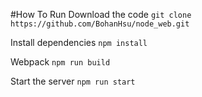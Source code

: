 #How To Run
Download the code
`git clone https://github.com/BohanHsu/node_web.git`

Install dependencies
`npm install`

Webpack
`npm run build`

Start the server
`npm run start`


